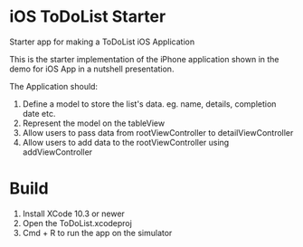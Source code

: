# iOS ToDoList Starter
Starter app for making a ToDoList iOS Application

This is the starter implementation of the iPhone application shown in the demo for iOS App in a nutshell presentation.

The Application should:
1. Define a model to store the list's data. eg. name, details, completion date etc. 
2. Represent the model on the tableView
3. Allow users to pass data from rootViewController to detailViewController
4. Allow users to add data to the rootViewController using addViewController

# Build
1. Install XCode 10.3 or newer
2. Open the ToDoList.xcodeproj
3. Cmd + R to run the app on the simulator
